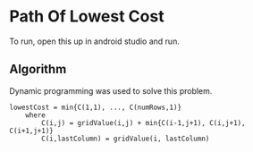 Path Of Lowest Cost
===================

To run, open this up in android studio and run.

Algorithm
---------

Dynamic programming was used to solve this problem.


~~~
lowestCost = min{C(1,1), ..., C(numRows,1)}
    where
        C(i,j) = gridValue(i,j) + min{C(i-1,j+1), C(i,j+1), C(i+1,j+1)}
        C(i,lastColumn) = gridValue(i, lastColumn)
~~~
